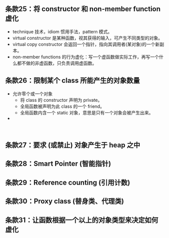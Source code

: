 ## 条款25：将 constructor 和 non-member function 虚化

* technique 技术，idiom 惯用手法，pattern 模式。
* virtual constructor 是某种函数，视其获得的输入，可产生不同类型的对象。
* virtual copy constructor 会返回一个指针，指向其调用者(某对象)的一个新副本。
* non-member functions 的行为虚化：写一个虚函数做实际工作，再写一个什么都不做的非虚函数，只负责调用虚函数。

## 条款26：限制某个 class 所能产生的对象数量

+ 允许零个或一个对象
  - 将 class 的 constructor 声明为 private。
  - 全局函数被声明为此 class 的一个 friend。
  - 全局函数内含一个 static 对象，意思是只有一个对象会被产生出来。
+ 
  

## 条款27：要求 (或禁止) 对象产生于 heap 之中

## 条款28：Smart Pointer (智能指针)

## 条款29：Reference counting (引用计数)

## 条款30：Proxy class (替身类、代理类)

## 条款31：让函数根据一个以上的对象类型来决定如何虚化
